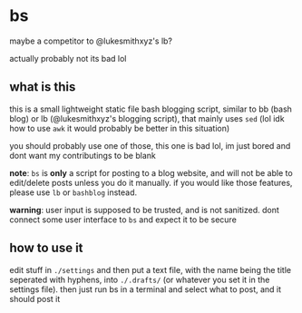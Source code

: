 # bs
maybe a competitor to @lukesmithxyz's lb?

actually probably not its bad lol


## what is this
this is a small lightweight static file bash blogging script, similar
to bb (bash blog) or lb (@lukesmithxyz's blogging script), that mainly
uses `sed` (lol idk how to use `awk` it would probably be better in this
situation)

you should probably use one of those, this one is bad lol, im just bored
and dont want my contributings to be blank

**note**: `bs` is **only** a script for posting to a blog website, and
will not be able to edit/delete posts unless you do it manually. if you
would like those features, please use `lb` or `bashblog` instead.

**warning**: user input is supposed to be trusted, and is not sanitized. dont
connect some user interface to `bs` and expect it to be secure

## how to use it
edit stuff in `./settings` and then put a text file, with the name being the
title seperated with hyphens, into `./.drafts/` (or whatever you set it in
the settings file). then just run bs in a terminal and select what to post,
and it should post it

